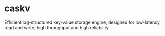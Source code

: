 # caskv
Efficient log-structured key-value storage engine, designed for low-latency read and write, high throughput and high reliability
